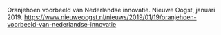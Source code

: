 Oranjehoen voorbeeld van Nederlandse innovatie. Nieuwe Oogst, januari 2019.  https://www.nieuweoogst.nl/nieuws/2019/01/19/oranjehoen-voorbeeld-van-nederlandse-innovatie 